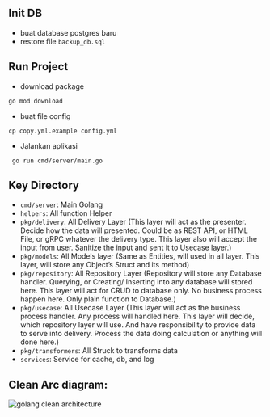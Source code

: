 ## Init DB
- buat database postgres baru
- restore file `backup_db.sql`

## Run Project

- download package
```
go mod download
```
- buat file config
```
cp copy.yml.example config.yml
```
- Jalankan aplikasi
```
 go run cmd/server/main.go
```

## Key Directory

* `cmd/server`: Main Golang
* `helpers`: All function Helper
* `pkg/delivery`: All Delivery Layer (This layer will act as the presenter. Decide how the data will presented. Could be as REST API, or HTML File, or gRPC whatever the delivery type.
This layer also will accept the input from user. Sanitize the input and sent it to Usecase layer.)
* `pkg/models`: All Models layer (Same as Entities, will used in all layer. This layer, will store any Object’s Struct and its method)
* `pkg/repository`: All Repository Layer (Repository will store any Database handler. Querying, or Creating/ Inserting into any database will stored here. This layer will act for CRUD to database only. No business process happen here. Only plain function to Database.)
* `pkg/usecase`: All Usecase Layer (This layer will act as the business process handler. Any process will handled here. This layer will decide, which repository layer will use. And have responsibility to provide data to serve into delivery. Process the data doing calculation or anything will done here.)
* `pkg/transformers`: All Struck to transforms data
* `services`: Service for cache, db, and log

## Clean Arc diagram:

![golang clean architecture](https://github.com/bxcodec/go-clean-arch/raw/master/clean-arch.png)